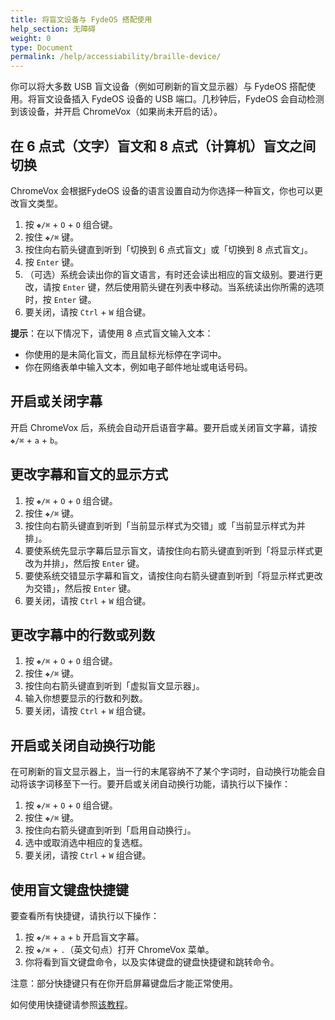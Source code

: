 ```yaml
---
title: 将盲文设备与 FydeOS 搭配使用
help_section: 无障碍
weight: 0
type: Document
permalink: /help/accessiability/braille-device/
---
```


你可以将大多数 USB 盲文设备（例如可刷新的盲文显示器）与 FydeOS 搭配使用。将盲文设备插入 FydeOS 设备的 USB 端口。几秒钟后，FydeOS 会自动检测到该设备，并开启 ChromeVox（如果尚未开启的话）。

## 在 6 点式（文字）盲文和 8 点式（计算机）盲文之间切换
ChromeVox 会根据FydeOS 设备的语言设置自动为你选择一种盲文，你也可以更改盲文类型。
1. 按 `❖/⌘` + `O` + `O` 组合键。
2. 按住 `❖/⌘` 键。
3. 按住向右箭头键直到听到「切换到 6 点式盲文」或「切换到 8 点式盲文」。
4. 按 `Enter` 键。
5. （可选）系统会读出你的盲文语言，有时还会读出相应的盲文级别。要进行更改，请按 `Enter` 键，然后使用箭头键在列表中移动。当系统读出你所需的选项时，按 `Enter` 键。
6. 要关闭，请按 `Ctrl` + `W` 组合键。

**提示**：在以下情况下，请使用 8 点式盲文输入文本：
- 你使用的是未简化盲文，而且鼠标光标停在字词中。
- 你在网络表单中输入文本，例如电子邮件地址或电话号码。

## 开启或关闭字幕

开启 ChromeVox 后，系统会自动开启语音字幕。要开启或关闭盲文字幕，请按 `❖/⌘` + `a` + `b`。

## 更改字幕和盲文的显示方式
1. 按 `❖/⌘` + `O` + `O` 组合键。
2. 按住 `❖/⌘` 键。
3. 按住向右箭头键直到听到「当前显示样式为交错」或「当前显示样式为并排」。
4. 要使系统先显示字幕后显示盲文，请按住向右箭头键直到听到「将显示样式更改为并排」，然后按 `Enter` 键。
5. 要使系统交错显示字幕和盲文，请按住向右箭头键直到听到「将显示样式更改为交错」，然后按 `Enter` 键。
6. 要关闭，请按 `Ctrl` + `W` 组合键。

## 更改字幕中的行数或列数
1. 按 `❖/⌘` + `O` + `O` 组合键。
2. 按住 `❖/⌘` 键。
3. 按住向右箭头键直到听到「虚拟盲文显示器」。
4. 输入你想要显示的行数和列数。
5. 要关闭，请按 `Ctrl` + `W` 组合键。

## 开启或关闭自动换行功能
在可刷新的盲文显示器上，当一行的末尾容纳不了某个字词时，自动换行功能会自动将该字词移至下一行。要开启或关闭自动换行功能，请执行以下操作：

1. 按 `❖/⌘` + `O` + `O` 组合键。
2. 按住 `❖/⌘` 键。
3. 按住向右箭头键直到听到「启用自动换行」。
4. 选中或取消选中相应的复选框。
5. 要关闭，请按 `Ctrl` + `W` 组合键。

## 使用盲文键盘快捷键

要查看所有快捷键，请执行以下操作：
1. 按 `❖/⌘` + `a` + `b` 开启盲文字幕。
2. 按 `❖/⌘` + `.`（英文句点）打开 ChromeVox 菜单。
3. 你将看到盲文键盘命令，以及实体键盘的键盘快捷键和跳转命令。

注意：部分快捷键只有在你开启屏幕键盘后才能正常使用。

如何使用快捷键请参照[该教程](https://faq.fydeos.com/recipes/keyboard-shortcuts/)。
